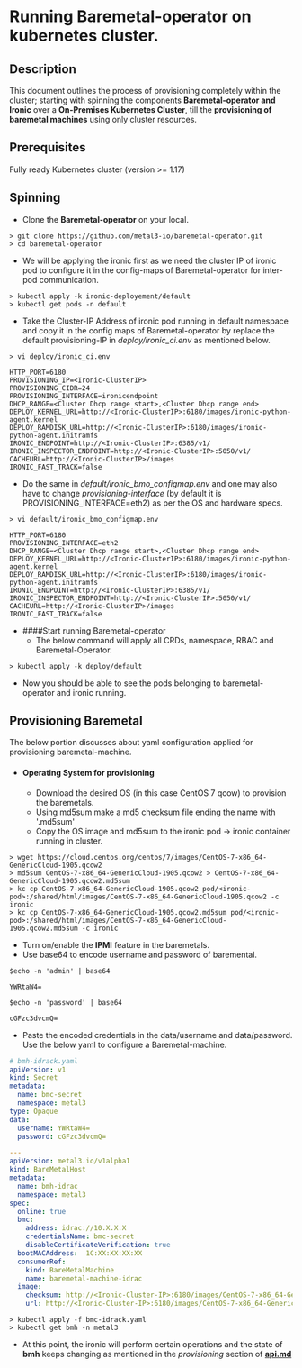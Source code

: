 # Running Baremetal-operator on kubernetes cluster.

## Description
This document outlines the process of provisioning completely within
the cluster; starting with spinning the components **Baremetal-operator and Ironic** over
a **On-Premises Kubernetes Cluster**, till the **provisioning of baremetal
machines** using only cluster resources.

## Prerequisites
Fully ready Kubernetes cluster (version >= 1.17)

## Spinning 
* Clone the **Baremetal-operator** on your local.

```console
> git clone https://github.com/metal3-io/baremetal-operator.git
> cd baremetal-operator
```

* We will be applying the ironic first as we need the cluster IP 
 of ironic pod to configure it in the config-maps of Baremetal-operator for 
 inter-pod communication.
 
```console 
> kubectl apply -k ironic-deployement/default
> kubectl get pods -n default
```

* Take the Cluster-IP Address of ironic pod running in default namespace
and copy it in the config maps of Baremetal-operator by replace the default 
provisioning-IP in *deploy/ironic_ci.env* as mentioned below.

```console
> vi deploy/ironic_ci.env
```

```properties
HTTP_PORT=6180
PROVISIONING_IP=<Ironic-ClusterIP>
PROVISIONING_CIDR=24
PROVISIONING_INTERFACE=ironicendpoint
DHCP_RANGE=<Cluster Dhcp range start>,<Cluster Dhcp range end>
DEPLOY_KERNEL_URL=http://<Ironic-ClusterIP>:6180/images/ironic-python-agent.kernel
DEPLOY_RAMDISK_URL=http://<Ironic-ClusterIP>:6180/images/ironic-python-agent.initramfs
IRONIC_ENDPOINT=http://<Ironic-ClusterIP>:6385/v1/
IRONIC_INSPECTOR_ENDPOINT=http://<Ironic-ClusterIP>:5050/v1/
CACHEURL=http://<Ironic-ClusterIP>/images
IRONIC_FAST_TRACK=false
```

* Do the same in *default/ironic_bmo_configmap.env* and
one may also have to change *provisioning-interface* 
(by default it is PROVISIONING_INTERFACE=eth2) as per the OS and hardware specs.

```console
> vi default/ironic_bmo_configmap.env
```

```properties
HTTP_PORT=6180
PROVISIONING_INTERFACE=eth2
DHCP_RANGE=<Cluster Dhcp range start>,<Cluster Dhcp range end>
DEPLOY_KERNEL_URL=http://<Ironic-ClusterIP>:6180/images/ironic-python-agent.kernel
DEPLOY_RAMDISK_URL=http://<Ironic-ClusterIP>:6180/images/ironic-python-agent.initramfs
IRONIC_ENDPOINT=http://<Ironic-ClusterIP>:6385/v1/
IRONIC_INSPECTOR_ENDPOINT=http://<Ironic-ClusterIP>:5050/v1/
CACHEURL=http://<Ironic-ClusterIP>/images
IRONIC_FAST_TRACK=false
```

* ####Start running Baremetal-operator
    * The below command will apply all 
CRDs, namespace, RBAC and Baremetal-Operator.

```console
> kubectl apply -k deploy/default
```

* Now you should be able to see the pods belonging to baremetal-operator 
and ironic running.

## Provisioning Baremetal
The below portion discusses about yaml configuration applied for provisioning
baremetal-machine.

* #### Operating System for provisioning
    * Download the desired OS (in this case CentOS 7 qcow) to provision the 
baremetals. 
    * Using md5sum make a md5 checksum file ending the name with '.md5sum'
    * Copy the OS image and md5sum to the ironic pod -> ironic container running in cluster. 

```console
> wget https://cloud.centos.org/centos/7/images/CentOS-7-x86_64-GenericCloud-1905.qcow2
> md5sum CentOS-7-x86_64-GenericCloud-1905.qcow2 > CentOS-7-x86_64-GenericCloud-1905.qcow2.md5sum
> kc cp CentOS-7-x86_64-GenericCloud-1905.qcow2 pod/<ironic-pod>:/shared/html/images/CentOS-7-x86_64-GenericCloud-1905.qcow2 -c ironic 
> kc cp CentOS-7-x86_64-GenericCloud-1905.qcow2.md5sum pod/<ironic-pod>:/shared/html/images/CentOS-7-x86_64-GenericCloud-1905.qcow2.md5sum -c ironic 
``` 

* Turn on/enable the **IPMI** feature in the baremetals.
* Use base64 to encode username and password of baremental.

```console
$echo -n 'admin' | base64

YWRtaW4=

$echo -n 'password' | base64

cGFzc3dvcmQ=
```

* Paste the encoded credentials in the data/username and data/password.
Use the below yaml to configure a Baremetal-machine.

```yaml
# bmh-idrack.yaml
apiVersion: v1
kind: Secret
metadata:
  name: bmc-secret
  namespace: metal3
type: Opaque
data:
  username: YWRtaW4=
  password: cGFzc3dvcmQ=

---
apiVersion: metal3.io/v1alpha1
kind: BareMetalHost
metadata:
  name: bmh-idrac
  namespace: metal3
spec:
  online: true
  bmc:
    address: idrac://10.X.X.X
    credentialsName: bmc-secret
    disableCertificateVerification: true
  bootMACAddress:  1C:XX:XX:XX:XX
  consumerRef:
    kind: BareMetalMachine
    name: baremetal-machine-idrac
  image:
    checksum: http://<Ironic-Cluster-IP>:6180/images/CentOS-7-x86_64-GenericCloud.qcow2.md5sum
    url: http://<Ironic-Cluster-IP>:6180/images/CentOS-7-x86_64-GenericCloud.qcow2
```

```console
> kubectl apply -f bmc-idrack.yaml
> kubectl get bmh -n metal3 
```

* At this point, the ironic will perform certain operations and the 
state of **bmh** keeps changing as mentioned in the *provisioning* section of **[api.md](docs/api.md)**



